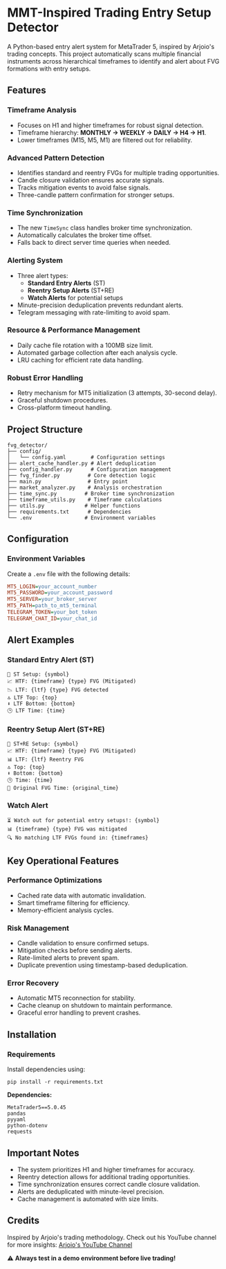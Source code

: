 # MMT-Inspired Trading Entry Setup Detector

A Python-based entry alert system for MetaTrader 5, inspired by Arjoio's trading concepts. This project automatically scans multiple financial instruments across hierarchical timeframes to identify and alert about FVG formations with entry setups.

## Features

### Timeframe Analysis
- Focuses on H1 and higher timeframes for robust signal detection.
- Timeframe hierarchy: **MONTHLY → WEEKLY → DAILY → H4 → H1**.
- Lower timeframes (M15, M5, M1) are filtered out for reliability.

### Advanced Pattern Detection
- Identifies standard and reentry FVGs for multiple trading opportunities.
- Candle closure validation ensures accurate signals.
- Tracks mitigation events to avoid false signals.
- Three-candle pattern confirmation for stronger setups.

### Time Synchronization
- The new `TimeSync` class handles broker time synchronization.
- Automatically calculates the broker time offset.
- Falls back to direct server time queries when needed.

### Alerting System
- Three alert types:
  - **Standard Entry Alerts** (ST)
  - **Reentry Setup Alerts** (ST+RE)
  - **Watch Alerts** for potential setups
- Minute-precision deduplication prevents redundant alerts.
- Telegram messaging with rate-limiting to avoid spam.

### Resource & Performance Management
- Daily cache file rotation with a 100MB size limit.
- Automated garbage collection after each analysis cycle.
- LRU caching for efficient rate data handling.

### Robust Error Handling
- Retry mechanism for MT5 initialization (3 attempts, 30-second delay).
- Graceful shutdown procedures.
- Cross-platform timeout handling.

## Project Structure

```
fvg_detector/
├── config/
│   └── config.yaml        # Configuration settings
├── alert_cache_handler.py # Alert deduplication
├── config_handler.py      # Configuration management
├── fvg_finder.py         # Core detection logic
├── main.py               # Entry point
├── market_analyzer.py    # Analysis orchestration
├── time_sync.py         # Broker time synchronization
├── timeframe_utils.py    # Timeframe calculations
├── utils.py             # Helper functions
├── requirements.txt      # Dependencies
└── .env                 # Environment variables
```

## Configuration

### Environment Variables
Create a `.env` file with the following details:
```ini
MT5_LOGIN=your_account_number
MT5_PASSWORD=your_account_password
MT5_SERVER=your_broker_server
MT5_PATH=path_to_mt5_terminal
TELEGRAM_TOKEN=your_bot_token
TELEGRAM_CHAT_ID=your_chat_id
```

## Alert Examples

### Standard Entry Alert (ST)
```
🚨 ST Setup: {symbol}
📈 HTF: {timeframe} {type} FVG (Mitigated)
📉 LTF: {ltf} {type} FVG detected
🔝 LTF Top: {top}
⬇ LTF Bottom: {bottom}
🕒 LTF Time: {time}
```

### Reentry Setup Alert (ST+RE)
```
🎯 ST+RE Setup: {symbol}
📈 HTF: {timeframe} {type} FVG (Mitigated)
📊 LTF: {ltf} Reentry FVG
🔝 Top: {top}
⬇ Bottom: {bottom}
🕒 Time: {time}
📍 Original FVG Time: {original_time}
```

### Watch Alert
```
⏳ Watch out for potential entry setups!: {symbol}
📊 {timeframe} {type} FVG was mitigated
🔍 No matching LTF FVGs found in: {timeframes}
```

## Key Operational Features

### Performance Optimizations
- Cached rate data with automatic invalidation.
- Smart timeframe filtering for efficiency.
- Memory-efficient analysis cycles.

### Risk Management
- Candle validation to ensure confirmed setups.
- Mitigation checks before sending alerts.
- Rate-limited alerts to prevent spam.
- Duplicate prevention using timestamp-based deduplication.

### Error Recovery
- Automatic MT5 reconnection for stability.
- Cache cleanup on shutdown to maintain performance.
- Graceful error handling to prevent crashes.

## Installation

### Requirements

Install dependencies using:
```
pip install -r requirements.txt
```

**Dependencies:**
```
MetaTrader5==5.0.45
pandas
pyyaml
python-dotenv
requests
```

## Important Notes
- The system prioritizes H1 and higher timeframes for accuracy.
- Reentry detection allows for additional trading opportunities.
- Time synchronization ensures correct candle closure validation.
- Alerts are deduplicated with minute-level precision.
- Cache management is automated with size limits.

## Credits
Inspired by Arjoio's trading methodology. Check out his YouTube channel for more insights: [Arjoio's YouTube Channel](https://www.youtube.com/@Arjoio)

⚠️ **Always test in a demo environment before live trading!**


